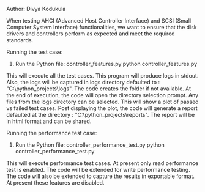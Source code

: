 Author: Divya Kodukula

When testing AHCI (Advanced Host Controller Interface) and SCSI (Small Computer System Interface) functionalities, we want to ensure that the disk drivers and controllers perform as expected and meet the required
standards.

Running the test case:
1) Run the Python file: controller_features.py
python controller_features.py

This will execute all the test cases. This program will produce logs in stdout. Also, the logs will be captured in logs directory defaulted to : "C:\python_projects\logs". The code creates the folder if not available.
At the end of execution, the code will open the directory selection prompt. Any files from the logs directory can be selected. This will show a plot of passed vs failed test cases. Post displaying the plot, the code will 
generate a report defaulted at the directory : "C:\python_projects\reports". The report will be in html format and can be shared.

Running the performance test case:
1) Run the Python file: controller_performance_test.py
python controller_performance_test.py

This will execute performance test cases. At present only read performance test is enabled. The code will be extended for write performance testing. The code will also be extended to capture the results in exportable
format. At present these features are disabled.
